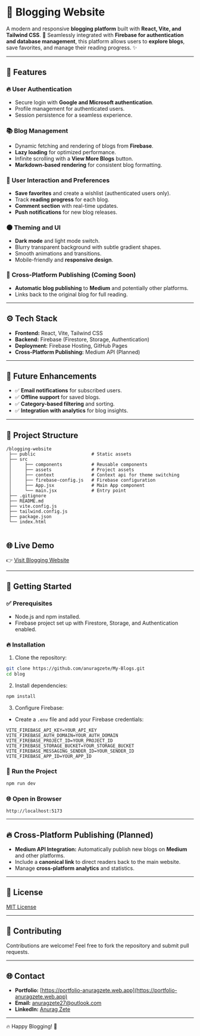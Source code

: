 # 📝 **Blogging Website**

A modern and responsive **blogging platform** built with **React, Vite, and Tailwind CSS**. 🚀 Seamlessly integrated with **Firebase for authentication and database management**, this platform allows users to **explore blogs**, save favorites, and manage their reading progress. ✨

---

## 🌟 **Features**

### 🔥 **User Authentication**
- Secure login with **Google and Microsoft authentication**.
- Profile management for authenticated users.
- Session persistence for a seamless experience.

### 📚 **Blog Management**
- Dynamic fetching and rendering of blogs from **Firebase**.
- **Lazy loading** for optimized performance.
- Infinite scrolling with a **View More Blogs** button.
- **Markdown-based rendering** for consistent blog formatting.

### 💾 **User Interaction and Preferences**
- **Save favorites** and create a wishlist (authenticated users only).
- Track **reading progress** for each blog.
- **Comment section** with real-time updates.
- **Push notifications** for new blog releases.

### 🌑 **Theming and UI**
- **Dark mode** and light mode switch.
- Blurry transparent background with subtle gradient shapes.
- Smooth animations and transitions.
- Mobile-friendly and **responsive design**.

### 🔗 **Cross-Platform Publishing** (Coming Soon)
- **Automatic blog publishing** to **Medium** and potentially other platforms.
- Links back to the original blog for full reading.

---

## ⚙️ **Tech Stack**
- **Frontend:** React, Vite, Tailwind CSS
- **Backend:** Firebase (Firestore, Storage, Authentication)
- **Deployment:** Firebase Hosting, GitHub Pages
- **Cross-Platform Publishing:** Medium API (Planned)

---

## 🚀 **Future Enhancements**
- ✅ **Email notifications** for subscribed users.
- ✅ **Offline support** for saved blogs.
- ✅ **Category-based filtering** and sorting.
- ✅ **Integration with analytics** for blog insights.

---

## 📂 **Project Structure**
```
/blogging-website
 ├── public                     # Static assets
 ├── src
 │     ├── components           # Reusable components
 │     ├── assets               # Project assets
 │     ├── context              # Context api for theme switching
 │     ├── firebase-config.js   # Firebase configuration
 │     ├── App.jsx              # Main App component
 │     └── main.jsx             # Entry point
 ├── .gitignore
 ├── README.md
 ├── vite.config.js
 ├── tailwind.config.js
 ├── package.json
 └── index.html
 
```

## 🌐 Live Demo
👉 [Visit Blogging Website](https://blogs-anuragzete.web.app)

---

## 🚀 **Getting Started**

### ✅ **Prerequisites**
- Node.js and npm installed.
- Firebase project set up with Firestore, Storage, and Authentication enabled.

### 🔥 **Installation**
1. Clone the repository:
```bash
git clone https://github.com/anuragzete/My-Blogs.git
cd blog
```
2. Install dependencies:
```bash
npm install
```
3. Configure Firebase:
- Create a `.env` file and add your Firebase credentials:
```plaintext
VITE_FIREBASE_API_KEY=YOUR_API_KEY
VITE_FIREBASE_AUTH_DOMAIN=YOUR_AUTH_DOMAIN
VITE_FIREBASE_PROJECT_ID=YOUR_PROJECT_ID
VITE_FIREBASE_STORAGE_BUCKET=YOUR_STORAGE_BUCKET
VITE_FIREBASE_MESSAGING_SENDER_ID=YOUR_SENDER_ID
VITE_FIREBASE_APP_ID=YOUR_APP_ID
```

### 🚀 **Run the Project**
```bash
npm run dev
```

### 🌐 **Open in Browser**
```
http://localhost:5173
```

---

## 🔥 **Cross-Platform Publishing (Planned)**
- **Medium API Integration:** Automatically publish new blogs on **Medium** and other platforms.
- Include a **canonical link** to direct readers back to the main website.
- Manage **cross-platform analytics** and statistics.

---

## 📄 **License**

[MIT License](LICENSE)

---

## 💬 **Contributing**

Contributions are welcome! Feel free to fork the repository and submit pull requests.

---

## 🌐 **Contact**
- **Portfolio:** [https://portfolio-anuragzete.web.app](https://portfolio-anuragzete.web.app)
- **Email:** [anuragzete27@outlook.com](mailto:anuragzete27@outlook.com)
- **LinkedIn:** [Anurag Zete](https://linkedin.com/in/anurag-zete-java-developer)

---

🔥 Happy Blogging! 🚀

